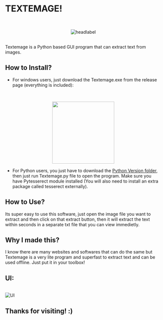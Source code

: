 # TEXTEMAGE!
<br><p align='center'>![headlabel](https://user-images.githubusercontent.com/89206401/139088110-c5860bdf-6c67-450f-af4d-d6cca8f69029.png)</p>
<br>Textemage is a Python based GUI program that can extract text from images.
<br>
## How to Install?
- For windows users, just download the Textemage.exe from the release page (everything is included): 

<br> <p align='center'> [<img src="https://img.shields.io/badge/-DOWNLOAD-informational?style=flat&logo=Microsoft&logoColor=blue&color=1bdce3" width=200>](https://github.com/Akascape/TEXTEMAGE/releases/download/Textemage.exe/Textemage.exe)

- For Python users, you just have to download the [Python Version folder](https://github.com/Akascape/TEXTEMAGE/tree/main/Python%20Version), then just run Textemage.py file to open the program. Make sure you have Pytesserect module installed (You will also need to install an extra package called tesserect externally).
## How to Use?
Its super easy to use this software, just open the image file you want to extract and then click on that extract button, then it will extract the text within seconds in a separate txt file that you can view immedietly.
## Why I made this?
I know there are many websites and softwares that can do the same but Textemage is a very lite program and superfast to extract text and can be used offline. Just put it in your toolbox!
## UI:
<br>![UI](https://user-images.githubusercontent.com/89206401/139088648-683b1237-2dac-4b74-80fe-d254c772623e.png)
## Thanks for visiting! :)
